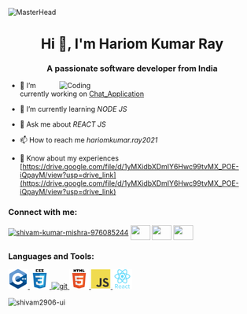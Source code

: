 ![MasterHead](https://thedigitalfreak.com/wp-content/uploads/2020/06/How-Software-Development-Company-Works.jpg)
<h1 align="center">Hi 👋, I'm Hariom Kumar Ray</h1>
<h3 align="center">A passionate software developer from India</h3>
<img align="right" alt="Coding" width="400" src="https://mzags.com/wp-content/uploads/2022/06/programmer-animation.gif">

- 🔭 I’m currently working on [Chat_Application](https://github.com/Hariom-01/chat_app)

- 🌱 I’m currently learning *NODE JS*

- 💬 Ask me about *REACT JS*

- 📫 How to reach me *hariomkumar.ray2021*

- 📄 Know about my experiences [https://drive.google.com/file/d/1yMXidbXDmIY6Hwc99tvMX_POE-iQpayM/view?usp=drive_link](https://drive.google.com/file/d/1yMXidbXDmIY6Hwc99tvMX_POE-iQpayM/view?usp=drive_link)

<h3 align="left">Connect with me:</h3>
<p align="left">
<a href="https://www.linkedin.com/in/hariom-kumar-ray-393998244/" target="blank"><img align="center" src="https://raw.githubusercontent.com/rahuldkjain/github-profile-readme-generator/master/src/images/icons/Social/linked-in-alt.svg" alt="shivam-kumar-mishra-976085244" height="30" width="40" /></a>
<a href="https://codeforces.com/profile/HMan003" target="blank"><img align="center" src="https://raw.githubusercontent.com/rahuldkjain/github-profile-readme-generator/master/src/images/icons/Social/geeks-for-geeks.svg"  height="30" width="40" /></a>
<a href="https://leetcode.com/u/hariom_kumar/" target="blank"><img align="center" src="https://raw.githubusercontent.com/rahuldkjain/github-profile-readme-generator/master/src/images/icons/Social/leet-code.svg"  height="30" width="40" /></a>
<a href="https://www.geeksforgeeks.org/user/hariomkuma4hxb/" target="blank"><img align="center" src="https://raw.githubusercontent.com/rahuldkjain/github-profile-readme-generator/master/src/images/icons/Social/geeks-for-geeks.svg"  height="30" width="40" /></a>
</p>

<h3 align="left">Languages and Tools:</h3>
<p align="left"> <a href="https://www.w3schools.com/cpp/" target="_blank" rel="noreferrer"> <img src="https://raw.githubusercontent.com/devicons/devicon/master/icons/cplusplus/cplusplus-original.svg" alt="cplusplus" width="40" height="40"/> </a> <a href="https://www.w3schools.com/css/" target="_blank" rel="noreferrer"> <img src="https://raw.githubusercontent.com/devicons/devicon/master/icons/css3/css3-original-wordmark.svg" alt="css3" width="40" height="40"/> </a> <a href="https://git-scm.com/" target="_blank" rel="noreferrer"> <img src="https://www.vectorlogo.zone/logos/git-scm/git-scm-icon.svg" alt="git" width="40" height="40"/> </a> <a href="https://www.w3.org/html/" target="_blank" rel="noreferrer"> <img src="https://raw.githubusercontent.com/devicons/devicon/master/icons/html5/html5-original-wordmark.svg" alt="html5" width="40" height="40"/> </a> <a href="https://developer.mozilla.org/en-US/docs/Web/JavaScript" target="_blank" rel="noreferrer"> <img src="https://raw.githubusercontent.com/devicons/devicon/master/icons/javascript/javascript-original.svg" alt="javascript" width="40" height="40"/> </a> <a href="https://reactjs.org/" target="_blank" rel="noreferrer"> <img src="https://raw.githubusercontent.com/devicons/devicon/master/icons/react/react-original-wordmark.svg" alt="react" width="40" height="40"/> </a> </p>

<p><img align="center" src="https://github-readme-stats.vercel.app/api/top-langs?username=shivam2906-ui&show_icons=true&locale=en&layout=compact" alt="shivam2906-ui" /></p>
